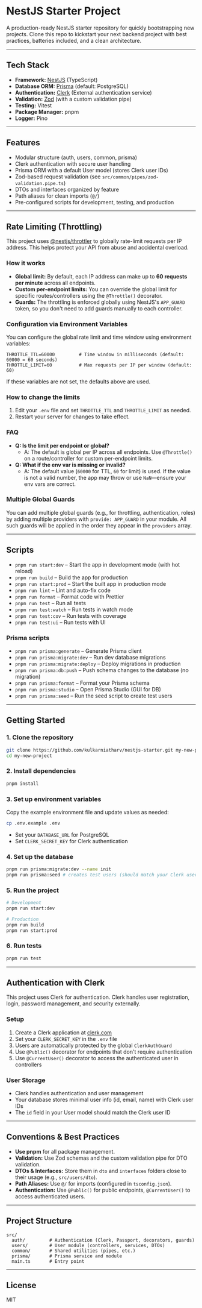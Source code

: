 # NestJS Starter Project

A production-ready NestJS starter repository for quickly bootstrapping new projects. Clone this repo to kickstart your next backend project with best practices, batteries included, and a clean architecture.

---

## Tech Stack

- **Framework:** [NestJS](https://nestjs.com/) (TypeScript)
- **Database ORM:** [Prisma](https://www.prisma.io/) (default: PostgreSQL)
- **Authentication:** [Clerk](https://clerk.com/) (External authentication service)
- **Validation:** [Zod](https://zod.dev/) (with a custom validation pipe)
- **Testing:** Vitest
- **Package Manager:** pnpm
- **Logger:** Pino

---

## Features

- Modular structure (auth, users, common, prisma)
- Clerk authentication with secure user handling
- Prisma ORM with a default User model (stores Clerk user IDs)
- Zod-based request validation (see `src/common/pipes/zod-validation.pipe.ts`)
- DTOs and interfaces organized by feature
- Path aliases for clean imports (`@/`)
- Pre-configured scripts for development, testing, and production

---

## Rate Limiting (Throttling)

This project uses [@nestjs/throttler](https://docs.nestjs.com/security/rate-limiting) to globally rate-limit requests per IP address. This helps protect your API from abuse and accidental overload.

### How it works
- **Global limit:** By default, each IP address can make up to **60 requests per minute** across all endpoints.
- **Custom per-endpoint limits:** You can override the global limit for specific routes/controllers using the `@Throttle()` decorator.
- **Guards:** The throttling is enforced globally using NestJS's `APP_GUARD` token, so you don't need to add guards manually to each controller.

### Configuration via Environment Variables
You can configure the global rate limit and time window using environment variables:

```env
THROTTLE_TTL=60000         # Time window in milliseconds (default: 60000 = 60 seconds)
THROTTLE_LIMIT=60          # Max requests per IP per window (default: 60)
```

If these variables are not set, the defaults above are used.

### How to change the limits
1. Edit your `.env` file and set `THROTTLE_TTL` and `THROTTLE_LIMIT` as needed.
2. Restart your server for changes to take effect.

### FAQ
- **Q: Is the limit per endpoint or global?**
  - A: The default is global per IP across all endpoints. Use `@Throttle()` on a route/controller for custom per-endpoint limits.
- **Q: What if the env var is missing or invalid?**
  - A: The default value (`60000` for TTL, `60` for limit) is used. If the value is not a valid number, the app may throw or use `NaN`—ensure your env vars are correct.

### Multiple Global Guards
You can add multiple global guards (e.g., for throttling, authentication, roles) by adding multiple providers with `provide: APP_GUARD` in your module. All such guards will be applied in the order they appear in the `providers` array.

---

## Scripts

- `pnpm run start:dev` – Start the app in development mode (with hot reload)
- `pnpm run build` – Build the app for production
- `pnpm run start:prod` – Start the built app in production mode
- `pnpm run lint` – Lint and auto-fix code
- `pnpm run format` – Format code with Prettier
- `pnpm run test` – Run all tests
- `pnpm run test:watch` – Run tests in watch mode
- `pnpm run test:cov` – Run tests with coverage
- `pnpm run test:ui` – Run tests with UI

### Prisma scripts
- `pnpm run prisma:generate` – Generate Prisma client
- `pnpm run prisma:migrate:dev` – Run dev database migrations
- `pnpm run prisma:migrate:deploy` – Deploy migrations in production
- `pnpm run prisma:db:push` – Push schema changes to the database (no migration)
- `pnpm run prisma:format` – Format your Prisma schema
- `pnpm run prisma:studio` – Open Prisma Studio (GUI for DB)
- `pnpm run prisma:seed` – Run the seed script to create test users

---

## Getting Started

### 1. Clone the repository

```bash
git clone https://github.com/kulkarniatharv/nestjs-starter.git my-new-project
cd my-new-project
```

### 2. Install dependencies

```bash
pnpm install
```

### 3. Set up environment variables

Copy the example environment file and update values as needed:

```bash
cp .env.example .env
```

- Set your `DATABASE_URL` for PostgreSQL
- Set `CLERK_SECRET_KEY` for Clerk authentication

### 4. Set up the database

```bash
pnpm run prisma:migrate:dev --name init
pnpm run prisma:seed # creates test users (should match your Clerk users)
```

### 5. Run the project

```bash
# Development
pnpm run start:dev

# Production
pnpm run build
pnpm run start:prod
```

### 6. Run tests

```bash
pnpm run test
```

---

## Authentication with Clerk

This project uses Clerk for authentication. Clerk handles user registration, login, password management, and security externally.

### Setup
1. Create a Clerk application at [clerk.com](https://clerk.com)
2. Set your `CLERK_SECRET_KEY` in the `.env` file
3. Users are automatically protected by the global `ClerkAuthGuard`
4. Use `@Public()` decorator for endpoints that don't require authentication
5. Use `@CurrentUser()` decorator to access the authenticated user in controllers

### User Storage
- Clerk handles authentication and user management
- Your database stores minimal user info (id, email, name) with Clerk user IDs
- The `id` field in your User model should match the Clerk user ID

---

## Conventions & Best Practices

- **Use pnpm** for all package management.
- **Validation:** Use Zod schemas and the custom validation pipe for DTO validation.
- **DTOs & Interfaces:** Store them in `dto` and `interfaces` folders close to their usage (e.g., `src/users/dto`).
- **Path Aliases:** Use `@/` for imports (configured in `tsconfig.json`).
- **Authentication:** Use `@Public()` for public endpoints, `@CurrentUser()` to access authenticated users.

---

## Project Structure

```
src/
  auth/         # Authentication (Clerk, Passport, decorators, guards)
  users/        # User module (controllers, services, DTOs)
  common/       # Shared utilities (pipes, etc.)
  prisma/       # Prisma service and module
  main.ts       # Entry point
```

---

## License

MIT
